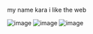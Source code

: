 my name kara i like the web

![image](https://github.com/karakolodinsky/karakolodinsky/assets/78918170/ff5c816b-999d-4e78-825f-2d480dda4a18)
![image](https://github.com/karakolodinsky/karakolodinsky/assets/78918170/5645ab53-85bd-474e-8a74-78e7ebe7d876)
![image](https://github.com/karakolodinsky/karakolodinsky/assets/78918170/cb13a5c9-8b0e-4ec6-9585-69d3d25f3162)


<!--
**karakolodinsky/karakolodinsky** is a ✨ _special_ ✨ repository because its `README.md` (this file) appears on your GitHub profile.

Here are some ideas to get you started:

- 🔭 I’m currently working on ...
- 🌱 I’m currently learning ...
- 👯 I’m looking to collaborate on ...
- 🤔 I’m looking for help with ...
- 💬 Ask me about ...
- 📫 How to reach me: ...
- 😄 Pronouns: ...
- ⚡ Fun fact: ...
-->
